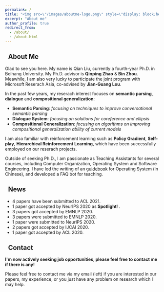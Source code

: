 ```yaml
---
permalink: /
title: "<img src=\"/images/aboutme-logo.png\" style=\"display: block;height:2em;vertical-align: middle;margin-left: auto;margin-right: auto;\">"
excerpt: "About me"
author_profile: true
redirect_from: 
  - /about/
  - /about.html
---
```


## <i class="fa fa-ft fa-info-circle"></i>&nbsp;&nbsp;About Me

Glad to see you here. My name is Qian Liu, currently a fourth-year Ph.D. in Beihang University. My Ph.D. advisor is **Qinping Zhao** & **Bin Zhou**. Meawhile, I am also very lucky to participate the joint program with Microsoft Reserach Asia, co-advised by **Jian-Guang Lou**.

In the past few years, my reserach interest focuses on **semantic parsing**, **dialogue** and **compositional generalization**:
* **Semantic Parsing**: *focusing on techniques to improve conversational semantic parsing*
* **Dialogue System**: *focusing on solutions for coreference and ellipsis*
* **Compositional Generalization**: *focusing on algorithms on improving compositional generalization ability of current models*

I am also familiar with reinforcement learning such as **Policy Gradient**, **Self-play**, **Hierarchical Reinforcement Learning**, which have been successfully employed on our reserach projects.

Outside of seeking Ph.D., I am passionate as Teaching Assistants for several courses, including Computer Organization, Operating System and Software Engineering. I have led the writing of an [guidebook](https://github.com/SivilTaram/BUAAOS-guide-book) for Operating System (in Chinese), and developed a FAQ bot for teaching.

## <i class="fa fa-ft fa-fire"></i>&nbsp;&nbsp;News

* 4 papers have been submitted to ACL 2021.
* 1 paper got accepted by NeurIPS 2020 as **Spotlight**! <i class="fa fa-ft fa-smile"></i>.
* 3 papers got accepted by EMNLP 2020.
* 3 papers were submitted to EMNLP 2020.
* 1 paper were submitted to NeurIPS 2020.
* 2 papers got accepted by IJCAI 2020.
* 1 paper got accepted by ACL 2020.

## <i class="fa fa-ft fa-anchor"></i>&nbsp;&nbsp;Contact

**I'm now actively seeking job opportunities, please feel free to contact me if there is any!**

Please feel free to contact me via my email (left) if you are interested in our papers, my experience, or you just have any problem on research which I may help.

<script type="text/javascript" id="clustrmaps" src="//cdn.clustrmaps.com/map_v2.js?cl=ffffff&w=200&t=tt&d=ttkJZYV_JYWsZaLTPSNNB_KpBVL7-FpSVOfSmz5CsC8&co=2d78ad&cmo=3acc3a&cmn=ff5353&ct=ffffff"></script>
